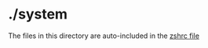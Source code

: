 # ./system

The files in this directory are auto-included in the [zshrc file](../zsh/zshrc.symlink)
